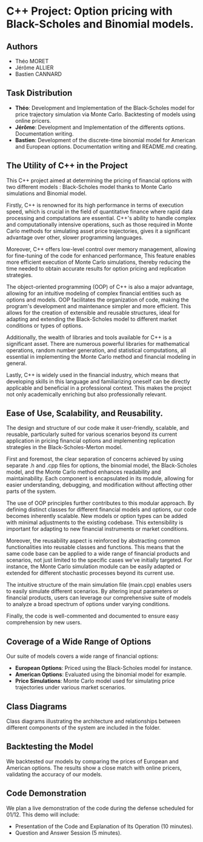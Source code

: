 # C++ Project: Option pricing with Black-Scholes and Binomial models.

## Authors
- Théo MORET
- Jérôme ALLIER
- Bastien CANNARD

## Task Distribution
- **Théo**: Development and Implementation of the Black-Scholes model for price trajectory simulation via Monte Carlo. Backtesting of models using online pricers.
- **Jérôme**: Development and Implementation of the differents options. Documentation writing.
- **Bastien**: Development of the discrete-time binomial model for American and European options. Documentation writing and README.md creating.

## The Utility of C++ in the Project
This C++ project aimed at determining the pricing of financial
options with two different models : Black-Scholes model thanks to Monte Carlo simulations and Binomial model. 

Firstly, C++ is renowned for its high performance in terms of execution 
speed, which is crucial in the field of quantitative finance where 
rapid data processing and computations are essential. 
C++'s ability to handle complex and computationally intensive operations,
such as those required in Monte Carlo methods for simulating asset price trajectories, gives it a significant advantage over other, slower programming languages.  

Moreover, C++ offers low-level control over memory management, 
allowing for fine-tuning of the code for enhanced performance,
This feature enables more efficient execution of Monte Carlo simulations,
thereby reducing the time needed to obtain accurate results 
for option pricing and replication strategies.  

The object-oriented programming (OOP) of C++ is also a major advantage, 
allowing for an intuitive modeling of complex financial entities 
such as options and models. OOP facilitates the organization of code,
making the program's development and maintenance simpler 
and more efficient. 
This allows for the creation of extensible and reusable structures,
ideal for adapting and extending the Black-Scholes model 
to different market conditions or types of options.  

Additionally, the wealth of libraries and tools available for C++ 
is a significant asset. 
There are numerous powerful libraries for mathematical operations, 
random number generation, and statistical computations, 
all essential in implementing the Monte Carlo method and financial modeling in general.  

Lastly, C++ is widely used in the financial industry, 
which means that developing skills in this language 
and familiarizing oneself can be directly applicable 
and beneficial in a professional context. 
This makes the project not only academically enriching but also professionally relevant.


## Ease of Use, Scalability, and Reusability.

The design and structure of our code make it user-friendly, 
scalable, and reusable, particularly suited for various scenarios 
beyond its current application in pricing financial options 
and implementing replication strategies in the Black-Scholes-Merton model. 

First and foremost, the clear separation of concerns achieved 
by using separate .h and .cpp files for options, 
the binomial model, the Black-Scholes model, 
and the Monte Carlo method enhances readability and maintainability. 
Each component is encapsulated in its module, 
allowing for easier understanding, debugging, and modification without affecting other parts of the system.  

The use of OOP principles 
further contributes to this modular approach. 
By defining distinct classes for different financial models and options,
our code becomes inherently scalable. 
New models or option types can be added with minimal adjustments 
to the existing codebase. This extensibility is important for adapting to new financial instruments or market conditions.  

 Moreover, the reusability aspect is reinforced by abstracting 
 common functionalities into reusable classes and functions. 
 This means that the same code base can be applied to a wide range 
 of financial products and scenarios, not just limited to 
 the specific cases we've initially targeted. 
 For instance, the Monte Carlo simulation module can be easily 
 adapted or extended for different stochastic processes 
 beyond its current use.

The intuitive structure 
of the main simulation file 
(main.cpp) enables users to easily simulate different scenarios. 
By altering input parameters or financial products, 
users can leverage our comprehensive suite of models 
to analyze a broad spectrum of options under varying conditions. 

Finally, the code is well-commented and documented to ensure easy comprehension by new users.

## Coverage of a Wide Range of Options
Our suite of models covers a wide range of financial options:

- **European Options**: Priced using the Black-Scholes model for instance.
- **American Options**: Evaluated using the binomial model for example.
- **Price Simulations**: Monte Carlo model used for simulating price trajectories under various market scenarios.

## Class Diagrams
Class diagrams illustrating the architecture and relationships 
between different components of the system are included in the folder.

## Backtesting the Model
We backtested our models by comparing the prices of European and American options.
The results show a close match with online pricers, validating the accuracy of our models.


## Code Demonstration
We plan a live demonstration of the code during the defense scheduled for 01/12. This demo will include:

- Presentation of the Code and Explanation of Its Operation (10 minutes).
- Question and Answer Session (5 minutes).
